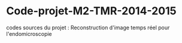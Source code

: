 Code-projet-M2-TMR-2014-2015
============================

codes sources du projet : Reconstruction d'image temps réel pour l'endomicroscopie
